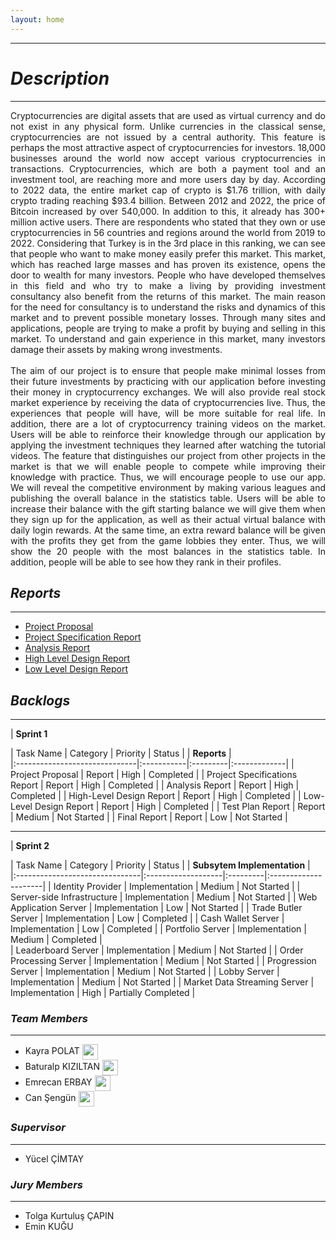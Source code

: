 ```yaml
---
layout: home
---
```


* * *

# *Description*

* * *
<div style="text-align: justify"> Cryptocurrencies are digital assets that are used as virtual currency and do not exist in any physical form. Unlike currencies in the classical sense, cryptocurrencies are not issued by a central authority. This feature is perhaps the most attractive aspect of cryptocurrencies for investors. 18,000 businesses around the world now accept various cryptocurrencies in transactions. Cryptocurrencies, which are both a payment tool and an investment tool, are reaching more and more users day by day. According to 2022 data, the entire market cap of crypto is $1.76 trillion, with daily crypto trading reaching $93.4 billion. Between 2012 and 2022, the price of Bitcoin increased by over 540,000. In addition to this, it already has 300+ million active users. There are respondents who stated that they own or use cryptocurrencies in 56 countries and regions around the world from 2019 to 2022. Considering that Turkey is in the 3rd place in this ranking, we can see that people who want to make money easily prefer this market. This market, which has reached large masses and has proven its existence, opens the door to wealth for many investors. People who have developed themselves in this field and who try to make a living by providing investment consultancy also benefit from the returns of this market. The main reason for the need for consultancy is to understand the risks and dynamics of this market and to prevent possible monetary losses. Through many sites and applications, people are trying to make a profit by buying and selling in this market. To understand and gain experience in this market, many investors damage their assets by making wrong investments.
<br />
<br />
The aim of our project is to ensure that people make minimal losses from their future investments by practicing with our application before investing their money in cryptocurrency exchanges. We will also provide real stock market experience by receiving the data of cryptocurrencies live. Thus, the experiences that people will have, will be more suitable for real life. In addition, there are a lot of cryptocurrency training videos on the market. Users will be able to reinforce their knowledge through our application by applying the investment techniques they learned after watching the tutorial videos. The feature that distinguishes our project from other projects in the market is that we will enable people to compete while improving their knowledge with practice. Thus, we will encourage people to use our app. We will reveal the competitive environment by making various leagues and publishing the overall balance in the statistics table. Users will be able to increase their balance with the gift starting balance we will give them when they sign up for the application, as well as their actual virtual balance with daily login rewards. At the same time, an extra reward balance will be given with the profits they get from the game lobbies they enter. Thus, we will show the 20 people with the most balances in the statistics table. In addition, people will be able to see how they rank in their profiles.
</div>


## *Reports*

* * *
 - [Project Proposal](./reports/Project-Proposal.pdf)
 - [Project Specification Report](./reports/Project-Specificaiton-Report.pdf)
 - [Analysis Report](./reports/Analysis-Report.pdf)
 - [High Level Design Report](./reports/High-Level-Design-Report.pdf)
 - [Low Level Design Report](./reports/Low-Level-Design-Report.pdf)


## *Backlogs*

* * *
| **Sprint 1**

| Task Name                     | Category   | Priority | Status       |
| **Reports**                                                          |    
|:------------------------------|:-----------|:---------|:-------------|
| Project Proposal              | Report     | High     | Completed    |
| Project Specifications Report | Report     | High     | Completed    |
| Analysis Report               | Report     | High     | Completed    |
| High-Level Design Report      | Report     | High     | Completed    |
| Low-Level Design Report       | Report     | High     | Completed    |
| Test Plan Report              | Report     | Medium   | Not Started  |
| Final Report                  | Report     | Low      | Not Started  |


* * *
| **Sprint 2**

| Task Name                      | Category           | Priority | Status               |
| **Subsytem Implementation**                                                           |    
|:-------------------------------|:-------------------|:---------|:---------------------|
| Identity Provider              | Implementation     | Medium   | Not Started          |
| Server-side Infrastructure     | Implementation     | Medium   | Not Started          |
| Web Application Server         | Implementation     | Low      | Not Started          |
| Trade Butler Server            | Implementation     | Low      | Completed            |
| Cash Wallet Server             | Implementation     | Low      | Completed            |
| Portfolio Server               | Implementation     | Medium   | Completed            |        
| Leaderboard Server             | Implementation     | Medium   | Not Started          |
| Order Processing Server        | Implementation     | Medium   | Not Started          |
| Progression Server             | Implementation     | Medium   | Not Started          |
| Lobby Server                   | Implementation     | Medium   | Not Started          |
| Market Data Streaming Server   | Implementation     | High     | Partially Completed  |



### *Team Members*

* * *

 - Kayra POLAT 
    <a href = "https://www.linkedin.com/in/kayrapolat/"><img src="https://user-images.githubusercontent.com/75734949/161145027-58268e73-0a09-4d47-b265-2dce528a63b1.png"      align="center" width = "25" height ="25"></a>
    <a href = "https://github.com/kayra-polat"><img src="https://user-images.githubusercontent.com/75734949/194428657-4279331c-5932-410b-aa61-4796d0acc9e6.png"      align="center" width = "15" height ="15"></a>
 - Baturalp KIZILTAN 
   <a href = "https://www.linkedin.com/in/baturalpk/"><img src="https://user-images.githubusercontent.com/75734949/161145027-58268e73-0a09-4d47-b265-2dce528a63b1.png"  align="center" width = "25" height ="25"></a>
   <a href = "https://github.com/baturalpk"><img src="https://user-images.githubusercontent.com/75734949/194429066-a6ba3b4b-e4e2-4b0b-9f03-0796dc79956c.png"      align="center" width = "15" height ="15"></a>
 - Emrecan ERBAY 
   <a href = "https://www.linkedin.com/in/emrecan-erbay-61336111a/"><img src="https://user-images.githubusercontent.com/75734949/161145027-58268e73-0a09-4d47-b265-2dce528a63b1.png"      align="center" width = "25" height ="25"></a>
   <a href = "https://github.com/emrerbay"><img src="https://user-images.githubusercontent.com/75734949/194429066-a6ba3b4b-e4e2-4b0b-9f03-0796dc79956c.png"      align="center" width = "15" height ="15"></a>
 - Can Şengün
   <a href = "https://www.linkedin.com/in/can-%C5%9Feng%C3%BCn-35787423a/"><img src="https://user-images.githubusercontent.com/75734949/161145027-58268e73-0a09-4d47-b265-2dce528a63b1.png"      align="center" width = "25" height ="25"></a>


### *Supervisor*

* * *
* Yücel ÇİMTAY


### *Jury Members*

* * *
* Tolga Kurtuluş ÇAPIN
* Emin KUĞU
